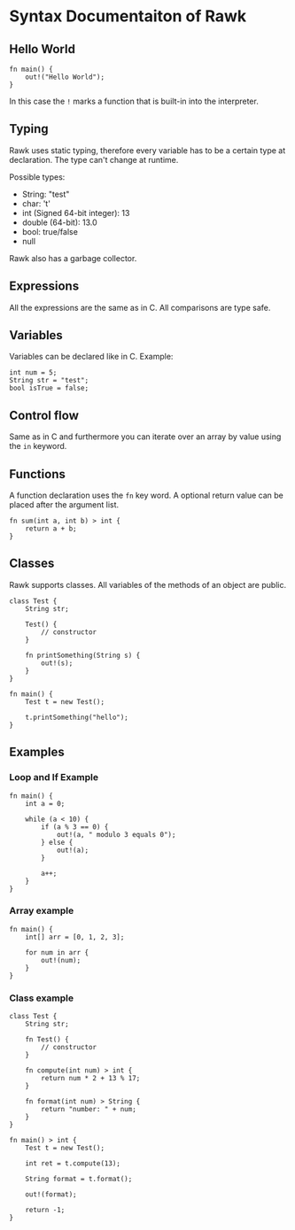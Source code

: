 # Syntax Documentaiton of Rawk

## Hello World

```
fn main() {
    out!("Hello World");
}
```

In this case the ``!`` marks a function that is built-in into the interpreter.

## Typing

Rawk uses static typing, therefore every variable has to be a certain type at declaration. The type can't change at runtime.

Possible types:
 * String: "test"
 * char: 't'
 * int (Signed 64-bit integer): 13
 * double (64-bit): 13.0
 * bool: true/false
 * null

Rawk also has a garbage collector.

## Expressions

All the expressions are the same as in C. All comparisons are type safe.

## Variables

Variables can be declared like in C. Example:

```
int num = 5;
String str = "test";
bool isTrue = false;
```

## Control flow

Same as in C and furthermore you can iterate over an array by value using the ``in`` keyword.

## Functions

A function declaration uses the ``fn`` key word. A optional return value can be placed after the argument list.

```
fn sum(int a, int b) > int {
    return a + b;
}
```

## Classes

Rawk supports classes. All variables of the methods of an object are public.

```
class Test {
    String str;

    Test() {
        // constructor
    }

    fn printSomething(String s) {
        out!(s);
    }
}

fn main() {
    Test t = new Test();

    t.printSomething("hello");
}
```

## Examples

### Loop and If Example

```
fn main() {
    int a = 0;

    while (a < 10) {
        if (a % 3 == 0) {
            out!(a, " modulo 3 equals 0");
        } else {
            out!(a);
        }

        a++;
    }
}
```

### Array example

```
fn main() {
    int[] arr = [0, 1, 2, 3];

    for num in arr {
        out!(num);
    }
}
```

### Class example

```
class Test {
    String str;

    fn Test() {
        // constructor
    }

    fn compute(int num) > int {
        return num * 2 + 13 % 17;
    }

    fn format(int num) > String {
        return "number: " + num;
    }
}

fn main() > int {
    Test t = new Test();

    int ret = t.compute(13);

    String format = t.format();

    out!(format);

    return -1;
}
```
